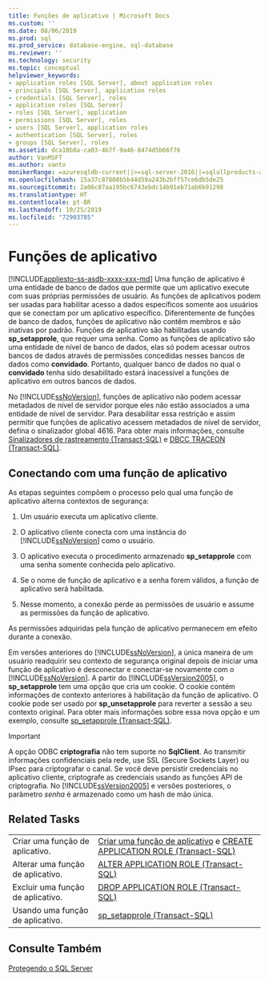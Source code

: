 ```yaml
---
title: Funções de aplicativo | Microsoft Docs
ms.custom: ''
ms.date: 08/06/2019
ms.prod: sql
ms.prod_service: database-engine, sql-database
ms.reviewer: ''
ms.technology: security
ms.topic: conceptual
helpviewer_keywords:
- application roles [SQL Server], about application roles
- principals [SQL Server], application roles
- credentials [SQL Server], roles
- application roles [SQL Server]
- roles [SQL Server], application
- permissions [SQL Server], roles
- users [SQL Server], application roles
- authentication [SQL Server], roles
- groups [SQL Server], roles
ms.assetid: dca18b8a-ca03-4b7f-9a46-8474d5b66f76
author: VanMSFT
ms.author: vanto
monikerRange: =azuresqldb-current||>=sql-server-2016||=sqlallproducts-allversions||>=sql-server-linux-2017||=azuresqldb-mi-current
ms.openlocfilehash: 15a37c87808b5b44d59a243b2bff57ce6db5de25
ms.sourcegitcommit: 2a06c87aa195bc6743ebdc14b91eb71ab6b91298
ms.translationtype: HT
ms.contentlocale: pt-BR
ms.lasthandoff: 10/25/2019
ms.locfileid: "72903785"
---
```

# <a name="application-roles"></a>Funções de aplicativo
[!INCLUDE[appliesto-ss-asdb-xxxx-xxx-md](../../../includes/appliesto-ss-asdb-xxxx-xxx-md.md)]
  Uma função de aplicativo é uma entidade de banco de dados que permite que um aplicativo execute com suas próprias permissões de usuário. As funções de aplicativos podem ser usadas para habilitar acesso a dados específicos somente aos usuários que se conectam por um aplicativo específico. Diferentemente de funções de banco de dados, funções de aplicativo não contêm membros e são inativas por padrão. Funções de aplicativo são habilitadas usando **sp_setapprole**, que requer uma senha. Como as funções de aplicativo são uma entidade de nível de banco de dados, elas só podem acessar outros bancos de dados através de permissões concedidas nesses bancos de dados como **convidado**. Portanto, qualquer banco de dados no qual o **convidado** tenha sido desabilitado estará inacessível a funções de aplicativo em outros bancos de dados.  
  
 No [!INCLUDE[ssNoVersion](../../../includes/ssnoversion-md.md)], funções de aplicativo não podem acessar metadados de nível de servidor porque eles não estão associados a uma entidade de nível de servidor. Para desabilitar essa restrição e assim permitir que funções de aplicativo acessem metadados de nível de servidor, defina o sinalizador global 4616. Para obter mais informações, consulte [Sinalizadores de rastreamento &#40;Transact-SQL&#41;](../../../t-sql/database-console-commands/dbcc-traceon-trace-flags-transact-sql.md) e [DBCC TRACEON &#40;Transact-SQL&#41;](../../../t-sql/database-console-commands/dbcc-traceon-transact-sql.md).  
  
## <a name="connecting-with-an-application-role"></a>Conectando com uma função de aplicativo  
 As etapas seguintes compõem o processo pelo qual uma função de aplicativo alterna contextos de segurança:  
  
1.  Um usuário executa um aplicativo cliente.  
  
2.  O aplicativo cliente conecta com uma instância do [!INCLUDE[ssNoVersion](../../../includes/ssnoversion-md.md)] como o usuário.  
  
3.  O aplicativo executa o procedimento armazenado **sp_setapprole** com uma senha somente conhecida pelo aplicativo.  
  
4.  Se o nome de função de aplicativo e a senha forem válidos, a função de aplicativo será habilitada.  
  
5.  Nesse momento, a conexão perde as permissões de usuário e assume as permissões da função de aplicativo.  

 As permissões adquiridas pela função de aplicativo permanecem em efeito durante a conexão.  
  
 Em versões anteriores do [!INCLUDE[ssNoVersion](../../../includes/ssnoversion-md.md)], a única maneira de um usuário readquirir seu contexto de segurança original depois de iniciar uma função de aplicativo é desconectar e conectar-se novamente com o [!INCLUDE[ssNoVersion](../../../includes/ssnoversion-md.md)]. A partir do [!INCLUDE[ssVersion2005](../../../includes/ssversion2005-md.md)], o **sp_setapprole** tem uma opção que cria um cookie. O cookie contém informações de contexto anteriores à habilitação da função de aplicativo. O cookie pode ser usado por **sp_unsetapprole** para reverter a sessão a seu contexto original. Para obter mais informações sobre essa nova opção e um exemplo, consulte [sp_setapprole &#40;Transact-SQL&#41;](../../../relational-databases/system-stored-procedures/sp-setapprole-transact-sql.md).  
  
> [!IMPORTANT]  
>  A opção ODBC **criptografia** não tem suporte no **SqlClient**. Ao transmitir informações confidenciais pela rede, use SSL (Secure Sockets Layer) ou IPsec para criptografar o canal. Se você deve persistir credenciais no aplicativo cliente, criptografe as credenciais usando as funções API de criptografia. No [!INCLUDE[ssVersion2005](../../../includes/ssversion2005-md.md)] e versões posteriores, o parâmetro *senha* é armazenado como um hash de mão única.  
  
## <a name="related-tasks"></a>Related Tasks  
  
|||  
|-|-|  
|Criar uma função de aplicativo.|[Criar uma função de aplicativo](../../../relational-databases/security/authentication-access/create-an-application-role.md) e [CREATE APPLICATION ROLE &#40;Transact-SQL&#41;](../../../t-sql/statements/create-application-role-transact-sql.md)|  
|Alterar uma função de aplicativo.|[ALTER APPLICATION ROLE &#40;Transact-SQL&#41;](../../../t-sql/statements/alter-application-role-transact-sql.md)|  
|Excluir uma função de aplicativo.|[DROP APPLICATION ROLE &#40;Transact-SQL&#41;](../../../t-sql/statements/drop-application-role-transact-sql.md)|  
|Usando uma função de aplicativo.|[sp_setapprole &#40;Transact-SQL&#41;](../../../relational-databases/system-stored-procedures/sp-setapprole-transact-sql.md)|  
  
## <a name="see-also"></a>Consulte Também  
 [Protegendo o SQL Server](../../../relational-databases/security/securing-sql-server.md)  
  
  
